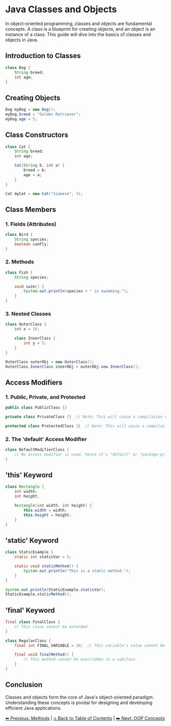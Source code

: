 # Java Classes and Objects

In object-oriented programming, classes and objects are fundamental concepts. A class is a blueprint for creating objects, and an object is an instance of a class. This guide will dive into the basics of classes and objects in Java.

## Introduction to Classes

```java
class Dog {
    String breed;
    int age;
}
```

## Creating Objects

```java
Dog myDog = new Dog();
myDog.breed = "Golden Retriever";
myDog.age = 5;
```

## Class Constructors

```java
class Cat {
    String breed;
    int age;

    Cat(String b, int a) {
        breed = b;
        age = a;
    }
}

Cat myCat = new Cat("Siamese", 3);
```

## Class Members

### 1. Fields (Attributes)
```java
class Bird {
    String species;
    boolean canFly;
}
```

### 2. Methods
```java
class Fish {
    String species;

    void swim() {
        System.out.println(species + " is swimming.");
    }
}
```

### 3. Nested Classes
```java
class OuterClass {
    int x = 10;

    class InnerClass {
        int y = 5;
    }
}

OuterClass outerObj = new OuterClass();
OuterClass.InnerClass innerObj = outerObj.new InnerClass();
```

## Access Modifiers

### 1. Public, Private, and Protected
```java
public class PublicClass {}

private class PrivateClass {}  // Note: This will cause a compilation error. You can't have a top-level private class.

protected class ProtectedClass {}  // Note: This will cause a compilation error for top-level classes. Protected works for inner classes.
```

### 2. The 'default' Access Modifier
```java
class DefaultModifierClass {
    // No access modifier is used, hence it's "default" or "package-private"
}
```

## 'this' Keyword

```java
class Rectangle {
    int width;
    int height;

    Rectangle(int width, int height) {
        this.width = width;
        this.height = height;
    }
}
```

## 'static' Keyword

```java
class StaticExample {
    static int staticVar = 5;

    static void staticMethod() {
        System.out.println("This is a static method.");
    }
}

System.out.println(StaticExample.staticVar);
StaticExample.staticMethod();
```

## 'final' Keyword

```java
final class FinalClass {
    // This class cannot be extended
}

class RegularClass {
    final int FINAL_VARIABLE = 10;  // This variable's value cannot be changed

    final void finalMethod() {
        // This method cannot be overridden in a subclass
    }
}
```

## Conclusion

Classes and objects form the core of Java's object-oriented paradigm. Understanding these concepts is pivotal for designing and developing efficient Java applications.

[⬅️ Previous: Methods](./Methods.md) | [🔝 Back to Table of Contents](../README.md) | [➡️ Next: OOP Concepts](./OOPConcepts.md)
